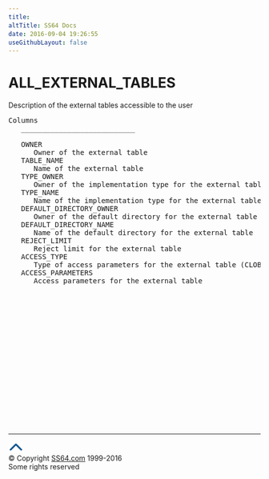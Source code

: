 ```yaml
---
title:
altTitle: SS64 Docs
date: 2016-09-04 19:26:55
useGithubLayout: false
---
```

<!-- #BeginLibraryItem "/Library/head_orad.lbi" --><!-- #EndLibraryItem --><h1>ALL_EXTERNAL_TABLES </h1><p> Description of the external tables accessible to the user </p> 
 
<pre>Columns
   ___________________________
 
   OWNER
      Owner of the external table
   TABLE_NAME
      Name of the external table
   TYPE_OWNER
      Owner of the implementation type for the external table access driver
   TYPE_NAME
      Name of the implementation type for the external table access driver
   DEFAULT_DIRECTORY_OWNER
      Owner of the default directory for the external table
   DEFAULT_DIRECTORY_NAME
      Name of the default directory for the external table
   REJECT_LIMIT
      Reject limit for the external table
   ACCESS_TYPE
      Type of access parameters for the external table (CLOB/BLOB)
   ACCESS_PARAMETERS
      Access parameters for the external table

</pre><!-- #BeginLibraryItem "/Library/foot_orad.lbi" --><p>
<!-- oracle-footer -->
<ins class="adsbygoogle" style="display:inline-block;width:300px;height:250px" data-ad-client="ca-pub-6140977852749469" data-ad-slot="4275490898"></ins>
<script>
(adsbygoogle = window.adsbygoogle || []).push({});
</script></p>
<hr>
<div id="bl" class="footer"><a href="ALL_EXTERNAL_TABLES.html#"><img src="../images/top.png" width="30" height="22" alt="Back to the Top"></a></div>
<div id="br" class="footer, tagline">© Copyright <a href="http://ss64.com/">SS64.com</a> 1999-2016<br>
Some rights reserved</div>
<!-- #EndLibraryItem -->

